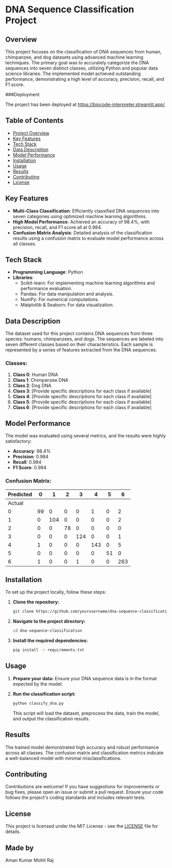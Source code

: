 # DNA Sequence Classification Project

## Overview

This project focuses on the classification of DNA sequences from human, chimpanzee, and dog datasets using advanced machine learning techniques. The primary goal was to accurately categorize the DNA sequences into seven distinct classes, utilizing Python and popular data science libraries. The implemented model achieved outstanding performance, demonstrating a high level of accuracy, precision, recall, and F1 score.

###Deployment

The project has been deployed at https://biocode-interpreter.streamlit.app/.

## Table of Contents

- [Project Overview](#overview)
- [Key Features](#key-features)
- [Tech Stack](#tech-stack)
- [Data Description](#data-description)
- [Model Performance](#model-performance)
- [Installation](#installation)
- [Usage](#usage)
- [Results](#results)
- [Contributing](#contributing)
- [License](#license)

## Key Features

- **Multi-Class Classification**: Efficiently classified DNA sequences into seven categories using optimized machine learning algorithms.
- **High Model Performance**: Achieved an accuracy of 98.4%, with precision, recall, and F1 score all at 0.984.
- **Confusion Matrix Analysis**: Detailed analysis of the classification results using a confusion matrix to evaluate model performance across all classes.

## Tech Stack

- **Programming Language**: Python
- **Libraries**: 
  - Scikit-learn: For implementing machine learning algorithms and performance evaluation.
  - Pandas: For data manipulation and analysis.
  - NumPy: For numerical computations.
  - Matplotlib & Seaborn: For data visualization.
  
## Data Description

The dataset used for this project contains DNA sequences from three species: humans, chimpanzees, and dogs. The sequences are labeled into seven different classes based on their characteristics. Each sample is represented by a series of features extracted from the DNA sequences.

### Classes:

1. **Class 0**: Human DNA
2. **Class 1**: Chimpanzee DNA
3. **Class 2**: Dog DNA
4. **Class 3**: [Provide specific descriptions for each class if available]
5. **Class 4**: [Provide specific descriptions for each class if available]
6. **Class 5**: [Provide specific descriptions for each class if available]
7. **Class 6**: [Provide specific descriptions for each class if available]

## Model Performance

The model was evaluated using several metrics, and the results were highly satisfactory:

- **Accuracy**: 98.4%
- **Precision**: 0.984
- **Recall**: 0.984
- **F1 Score**: 0.984

### Confusion Matrix:

| Predicted | 0 | 1 | 2 | 3 | 4 | 5 | 6 |
|-----------|---|---|---|---|---|---|---|
| Actual    |   |   |   |   |   |   |   |
| 0         | 99| 0 | 0 | 0 | 1 | 0 | 2 |
| 1         | 0 |104| 0 | 0 | 0 | 0 | 2 |
| 2         | 0 | 0 |78 | 0 | 0 | 0 | 0 |
| 3         | 0 | 0 | 0 |124| 0 | 0 | 1 |
| 4         | 1 | 0 | 0 | 0 |143| 0 | 5 |
| 5         | 0 | 0 | 0 | 0 | 0 |51 | 0 |
| 6         | 1 | 0 | 0 | 1 | 0 | 0 |263 |

## Installation

To set up the project locally, follow these steps:

1. **Clone the repository:**

    ```bash
    git clone https://github.com/yourusername/dna-sequence-classification.git
    ```

2. **Navigate to the project directory:**

    ```bash
    cd dna-sequence-classification
    ```

3. **Install the required dependencies:**

    ```bash
    pip install -r requirements.txt
    ```

## Usage

1. **Prepare your data:** Ensure your DNA sequence data is in the format expected by the model.
2. **Run the classification script:**

    ```bash
    python classify_dna.py
    ```

   This script will load the dataset, preprocess the data, train the model, and output the classification results.

## Results

The trained model demonstrated high accuracy and robust performance across all classes. The confusion matrix and classification metrics indicate a well-balanced model with minimal misclassifications.

## Contributing

Contributions are welcome! If you have suggestions for improvements or bug fixes, please open an issue or submit a pull request. Ensure your code follows the project's coding standards and includes relevant tests.

## License

This project is licensed under the MIT License - see the [LICENSE](LICENSE) file for details.

## Made by 
   Aman Kumar
   Mohit Raj

